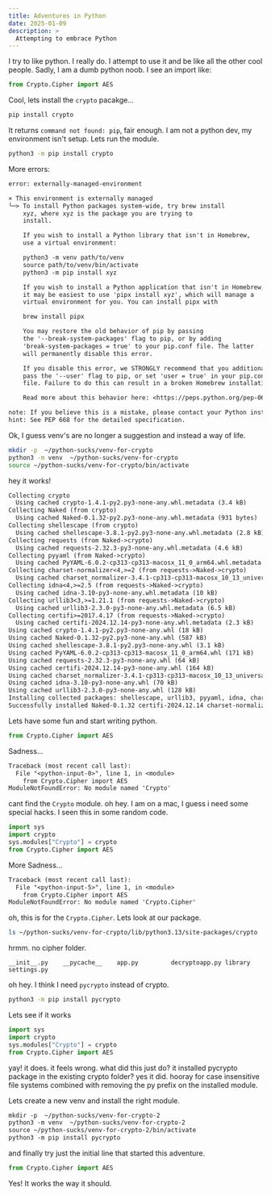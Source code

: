 ```yaml
---
title: Adventures in Python
date: 2025-01-09
description: >
  Attempting to embrace Python
---
```



I try to like python. I really do. I attempt to use it and be like all the other cool people. Sadly, I am a dumb python noob. I see an import like:
```python
from Crypto.Cipher import AES
```

Cool, lets install the `crypto` pacakge...
```bash
pip install crypto
```

It returns `command not found: pip`, fair enough. I am not a python dev, my environment isn't setup. Lets run the module.
```bash
python3 -m pip install crypto
```

More errors:
```txt
error: externally-managed-environment

× This environment is externally managed
╰─> To install Python packages system-wide, try brew install
    xyz, where xyz is the package you are trying to
    install.

    If you wish to install a Python library that isn't in Homebrew,
    use a virtual environment:

    python3 -m venv path/to/venv
    source path/to/venv/bin/activate
    python3 -m pip install xyz

    If you wish to install a Python application that isn't in Homebrew,
    it may be easiest to use 'pipx install xyz', which will manage a
    virtual environment for you. You can install pipx with

    brew install pipx

    You may restore the old behavior of pip by passing
    the '--break-system-packages' flag to pip, or by adding
    'break-system-packages = true' to your pip.conf file. The latter
    will permanently disable this error.

    If you disable this error, we STRONGLY recommend that you additionally
    pass the '--user' flag to pip, or set 'user = true' in your pip.conf
    file. Failure to do this can result in a broken Homebrew installation.

    Read more about this behavior here: <https://peps.python.org/pep-0668/>

note: If you believe this is a mistake, please contact your Python installation or OS distribution provider. You can override this, at the risk of breaking your Python installation or OS, by passing --break-system-packages.
hint: See PEP 668 for the detailed specification.
```

Ok, I guess venv's are no longer a suggestion and instead a way of life.

```bash
mkdir -p  ~/python-sucks/venv-for-crypto
python3 -m venv  ~/python-sucks/venv-for-crypto
source ~/python-sucks/venv-for-crypto/bin/activate
```

hey it works!

```txt
Collecting crypto
  Using cached crypto-1.4.1-py2.py3-none-any.whl.metadata (3.4 kB)
Collecting Naked (from crypto)
  Using cached Naked-0.1.32-py2.py3-none-any.whl.metadata (931 bytes)
Collecting shellescape (from crypto)
  Using cached shellescape-3.8.1-py2.py3-none-any.whl.metadata (2.8 kB)
Collecting requests (from Naked->crypto)
  Using cached requests-2.32.3-py3-none-any.whl.metadata (4.6 kB)
Collecting pyyaml (from Naked->crypto)
  Using cached PyYAML-6.0.2-cp313-cp313-macosx_11_0_arm64.whl.metadata (2.1 kB)
Collecting charset-normalizer<4,>=2 (from requests->Naked->crypto)
  Using cached charset_normalizer-3.4.1-cp313-cp313-macosx_10_13_universal2.whl.metadata (35 kB)
Collecting idna<4,>=2.5 (from requests->Naked->crypto)
  Using cached idna-3.10-py3-none-any.whl.metadata (10 kB)
Collecting urllib3<3,>=1.21.1 (from requests->Naked->crypto)
  Using cached urllib3-2.3.0-py3-none-any.whl.metadata (6.5 kB)
Collecting certifi>=2017.4.17 (from requests->Naked->crypto)
  Using cached certifi-2024.12.14-py3-none-any.whl.metadata (2.3 kB)
Using cached crypto-1.4.1-py2.py3-none-any.whl (18 kB)
Using cached Naked-0.1.32-py2.py3-none-any.whl (587 kB)
Using cached shellescape-3.8.1-py2.py3-none-any.whl (3.1 kB)
Using cached PyYAML-6.0.2-cp313-cp313-macosx_11_0_arm64.whl (171 kB)
Using cached requests-2.32.3-py3-none-any.whl (64 kB)
Using cached certifi-2024.12.14-py3-none-any.whl (164 kB)
Using cached charset_normalizer-3.4.1-cp313-cp313-macosx_10_13_universal2.whl (195 kB)
Using cached idna-3.10-py3-none-any.whl (70 kB)
Using cached urllib3-2.3.0-py3-none-any.whl (128 kB)
Installing collected packages: shellescape, urllib3, pyyaml, idna, charset-normalizer, certifi, requests, Naked, crypto
Successfully installed Naked-0.1.32 certifi-2024.12.14 charset-normalizer-3.4.1 crypto-1.4.1 idna-3.10 pyyaml-6.0.2 requests-2.32.3 shellescape-3.8.1 urllib3-2.3.0
```

Lets have some fun and start writing python.

```python
from Crypto.Cipher import AES
```

Sadness...
```txt
Traceback (most recent call last):
  File "<python-input-0>", line 1, in <module>
    from Crypto.Cipher import AES
ModuleNotFoundError: No module named 'Crypto'
```

cant find the `Crypto` module.
oh hey. I am on a mac, I guess i need some special hacks. I seen this in some random code.

```python
import sys
import crypto
sys.modules["Crypto"] = crypto
from Crypto.Cipher import AES
```

More Sadness...
```txt
Traceback (most recent call last):
  File "<python-input-5>", line 1, in <module>
    from Crypto.Cipher import AES
ModuleNotFoundError: No module named 'Crypto.Cipher'
```

oh, this is for the `Crypto.Cipher`. Lets look at our package.
```bash
ls ~/python-sucks/venv-for-crypto/lib/python3.13/site-packages/crypto
```
hrmm. no cipher folder.
```
__init__.py    __pycache__    app.py         decryptoapp.py library        settings.py
```

oh hey. I think I need `pycrypto` instead of crypto.

```bash
python3 -m pip install pycrypto
```
Lets see if it works

```python
import sys
import crypto
sys.modules["Crypto"] = crypto
from Crypto.Cipher import AES
```

yay! it does. it feels wrong. what did this just do? it installed pycrypto package in the existing crypto folder? yes it did. hooray for case insensitive file systems combined with removing the py prefix on the installed module.

Lets create a new venv and install the right module.

```txt
mkdir -p  ~/python-sucks/venv-for-crypto-2
python3 -m venv  ~/python-sucks/venv-for-crypto-2
source ~/python-sucks/venv-for-crypto-2/bin/activate
python3 -m pip install pycrypto
```

and finally try just the initial line that started this adventure.

```python
from Crypto.Cipher import AES
```

Yes! It works the way it should.
